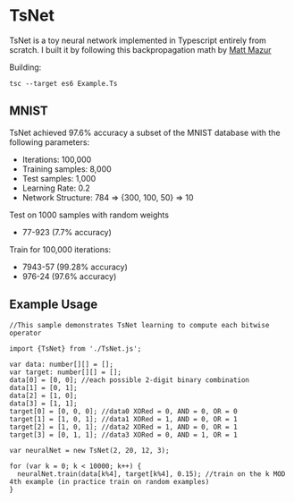 # TsNet
TsNet is a toy neural network implemented in Typescript entirely from scratch.
I built it by following this backpropagation math by [Matt Mazur](https://mattmazur.com/2015/03/17/a-step-by-step-backpropagation-example/) 

Building:
```
tsc --target es6 Example.Ts
```

## MNIST

TsNet achieved 97.6% accuracy a subset of the MNIST database with the following parameters:
- Iterations: 100,000
- Training samples: 8,000
- Test samples: 1,000
- Learning Rate: 0.2
- Network Structure: 784 => {300, 100, 50} => 10

Test on 1000 samples with random weights
- 77-923 (7.7% accuracy)

Train for 100,000 iterations:
- 7943-57 (99.28% accuracy)
- 976-24 (97.6% accuracy)

## Example Usage

```
//This sample demonstrates TsNet learning to compute each bitwise operator

import {TsNet} from './TsNet.js';

var data: number[][] = [];
var target: number[][] = [];
data[0] = [0, 0]; //each possible 2-digit binary combination
data[1] = [0, 1];
data[2] = [1, 0];
data[3] = [1, 1];
target[0] = [0, 0, 0]; //data0 XORed = 0, AND = 0, OR = 0
target[1] = [1, 0, 1]; //data1 XORed = 1, AND = 0, OR = 1
target[2] = [1, 0, 1]; //data2 XORed = 1, AND = 0, OR = 1
target[3] = [0, 1, 1]; //data3 XORed = 0, AND = 1, OR = 1

var neuralNet = new TsNet(2, 20, 12, 3);

for (var k = 0; k < 10000; k++) {
  neuralNet.train(data[k%4], target[k%4], 0.15); //train on the k MOD 4th example (in practice train on random examples)
}
```
